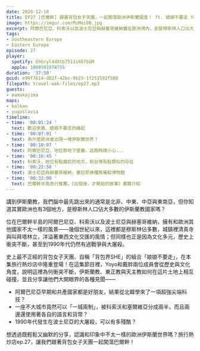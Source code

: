 ```yaml
---
date: 2020-12-10
title: EP27 [巴爾幹] 跟著背包女子天團，一起闖蕩歐洲伊斯蘭國度！ ft. 娘娘不要走 Yoyo、戴胖
image: https://imgur.com/MsMei0B.jpg
excerpt: 阿爾巴尼亞、科索沃以及波士尼亞與赫塞哥維納雖在歐洲境內，卻是穆斯林人口佔大多數的伊斯蘭教國家，城鎮裡清真寺與叫拜塔林立，洋溢著東西文化交匯的風情。史上最不正經的背包女子天團、自稱「背包界SHE」的組合「娘娘不要走」，在本集旅行熱炒店中隆重登場！他們會從歷史與文化角度，說明這裡為何衝突不斷，並且分享讓他們大開眼界的各種見聞。讓我們跟著背包女子天團一起闖蕩巴爾幹吧！
tags:
- Southeastern Europe
- Eastern Europe
episode: 27
player:
  spotify: 6hGryl4dXtb7511sX6f6GM
  apple: 1000501978755
duration: '37:50'
guid: e99f7614-d82f-42bc-9b23-1f251592f500
filepath: travel-wok-files/ep27.mp3
guests:
- mamakajima
maps:
- balkan
- yugoslavia
timeline:
- time: '00:01:24 '
  text: 歡迎來賓、娘娘不要走的緣起
- time: '00:07:01 '
  text: 為什麼歐洲會出現一塊伊斯蘭世界？
- time: '00:10:07 '
  text: 阿爾巴尼亞，地拉那地下堡壘，逃跑時請小心...
- time: '00:16:45 '
  text: 科索沃，地位有點尷尬的地方，和台灣有點類似的存在
- time: '00:22:50 '
  text: 波士尼亞與赫塞哥維納，塞拉耶佛種族屠殺博物館
- time: '00:32:00 '
  text: 巴爾幹半島旅行推薦，《出發後，才開始的故事》書籍介紹
---
```


講到伊斯蘭教，我們腦中最先跳出來的通常是北非、中東、中亞與東南亞，但你知道其實歐洲也有3個地方，是穆斯林人口佔大多數的伊斯蘭教國家嗎？

位在巴爾幹半島的阿爾巴尼亞、科索沃以及波士尼亞與赫塞哥維納，擁有和歐洲其他國家不太一樣的風景——幾個世紀以來，這裡都是穆斯林佔多數，城鎮裡清真寺與叫拜塔林立，洋溢著東西文化交匯的風情；但同樣也正是因為文化多元，歷史上衝突不斷，甚至到1990年代仍然有過戰爭與大屠殺。

史上最不正經的背包女子天團、自稱「背包界SHE」的組合「娘娘不要走」，在本集旅行熱炒店中隆重登場！在這集節目裡，Yoyo和戴胖兩位成員會從歷史與文化角度，說明這裡為何衝突不斷，伊斯蘭教、東正教與天主教如何在這片土地上相互碰撞，並且分享讓他們大開眼界的各種見聞——

* 阿爾巴尼亞早期和共產國家都是好朋友，結果從北韓學來了一項超強尖端科技？
* 一座不大城市竟然可以「一城兩制」，被科索沃和塞爾維亞分成兩半，而且兩邊還使用著各自的語言和貨幣？
* 1990年代發生在波士尼亞的大屠殺，可以有多殘酷？

想透過既輕鬆又幽默的分享，認識和印象中不太一樣的歐洲伊斯蘭世界嗎？旅行熱炒店ep.27，讓我們跟著背包女子天團一起闖蕩巴爾幹！



